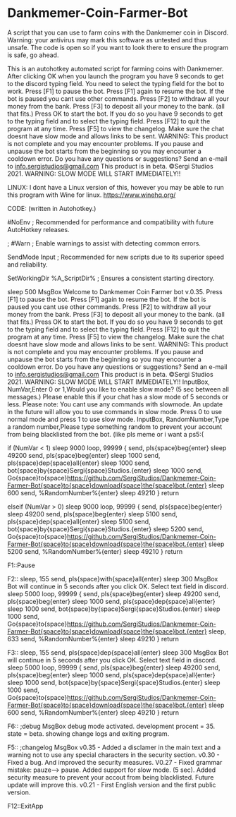 # Dankmemer-Coin-Farmer-Bot
A script that you can use to farm coins with the Dankmemer coin in Discord.
Warning: your antivirus may mark this software as untested and thus unsafe. The code is open so if you want to look there to ensure the program is safe, go ahead.

This is an autohotkey automated script for farming coins with Dankmemer.  After clicking OK when you launch the program you have 9 seconds to get to the discord typing field. You need to select the typing field for the bot to work.
Press [F1] to pause the bot. Press [F1] again to resume the bot. If the bot is paused you cant use other commands. Press [F2] to withdraw all your money from the bank. Press [F3] to deposit all your money to the bank. (all that fits.) Press OK to start the bot. If you do so you have 9 seconds to get to the typing field and to select the typing field. Press [F12] to quit the program at any time. Press [F5] to view the changelog. Make sure the chat doesnt have slow mode and allows links to be sent. WARNING: This product is not complete and you may encounter problems. If you pause and unpause the bot starts from the beginning so you may encounter a cooldown error. Do you have any questions or suggestions? Send an e-mail to info.sergistudios@gmail.com  This product is in beta. ©Sergi Studios 2021. WARNING: SLOW MODE WILL START IMMEDIATELY!!

LINUX:
I dont have a Linux version of this, however you may be able to run this program with Wine for linux. https://www.winehq.org/

CODE: (written in Autohotkey.)

#NoEnv ; Recommended for performance and compatibility with future AutoHotkey releases.

; #Warn ; Enable warnings to assist with detecting common errors.

SendMode Input ; Recommended for new scripts due to its superior speed and reliability.

SetWorkingDir %A_ScriptDir% ; Ensures a consistent starting directory.

sleep 500
MsgBox Welcome to Dankmemer Coin Farmer bot v.0.35. Press [F1] to pause the bot. Press [F1] again to resume the bot. If the bot is paused you cant use other commands. Press [F2] to withdraw all your money from the bank. Press [F3] to deposit all your money to the bank. (all that fits.) Press OK to start the bot. If you do so you have 9 seconds to get to the typing field and to select the typing field. Press [F12] to quit the program at any time. Press [F5] to view the changelog. Make sure the chat doesnt have slow mode and allows links to be sent. WARNING: This product is not complete and you may encounter problems. If you pause and unpause the bot starts from the beginning so you may encounter a cooldown error. Do you have any questions or suggestions? Send an e-mail to info.sergistudios@gmail.com  This product is in beta. ©Sergi Studios 2021. WARNING: SLOW MODE WILL START IMMEDIATELY!!
InputBox, NumVar,Enter 0 or 1,Would you like to enable slow mode? (5 sec between all messages.) Please enable this if your chat has a slow mode of 5 seconds or less. Please note: You cant use any commands with slowmode. An update in the future will allow you to use commands in slow mode. Press 0 to use normal mode and press 1 to use slow mode.
InputBox, RandomNumber,Type a random number,Please type something random to prevent your account from being blacklisted from the bot. (like pls meme or i want a ps5:(

if (NumVar < 1)
sleep 9000
loop, 99999
{
send, pls{space}beg{enter}
sleep 49200
send, pls{space}beg{enter}
sleep 1000
send, pls{space}dep{space}all{enter}
sleep 1000
send, bot{space}by{space}Sergi{space}Studios.{enter}
sleep 1000
send, Go{space}to{space}https://github.com/SergiStudios/Dankmemer-Coin-Farmer-Bot{space}to{space}download{space}the{space}bot.{enter}
sleep 600
send, %RandomNumber%{enter}
sleep 49210
}
return

elseif (NumVar > 0)
sleep 9000
loop, 99999
{
send, pls{space}beg{enter}
sleep 49200
send, pls{space}beg{enter}
sleep 5100
send, pls{space}dep{space}all{enter}
sleep 5100
send, bot{space}by{space}Sergi{space}Studios.{enter}
sleep 5200
send, Go{space}to{space}https://github.com/SergiStudios/Dankmemer-Coin-Farmer-Bot{space}to{space}download{space}the{space}bot.{enter}
sleep 5200
send, %RandomNumber%{enter}
sleep 49210
}
return

F1::Pause

F2::
sleep, 155
send, pls{space}with{space}all{enter}
sleep 300
MsgBox Bot will continue in 5 seconds after you click OK. Select text field in discord.
sleep 5000
loop, 99999
{
send, pls{space}beg{enter}
sleep 49200
send, pls{space}beg{enter}
sleep 1000
send, pls{space}dep{space}all{enter}
sleep 1000
send, bot{space}by{space}Sergi{space}Studios.{enter}
sleep 1000
send, Go{space}to{space}https://github.com/SergiStudios/Dankmemer-Coin-Farmer-Bot{space}to{space}download{space}the{space}bot.{enter}
sleep, 633
send, %RandomNumber%{enter}
sleep 49210
}
return


F3::
sleep, 155
send, pls{space}dep{space}all{enter}
sleep 300
MsgBox Bot will continue in 5 seconds after you click OK. Select text field in discord.
sleep 5000
loop, 99999
{
send, pls{space}beg{enter}
sleep 49200
send, pls{space}beg{enter}
sleep 1000
send, pls{space}dep{space}all{enter}
sleep 1000
send, bot{space}by{space}Sergi{space}Studios.{enter}
sleep 1000
send, Go{space}to{space}https://github.com/SergiStudios/Dankmemer-Coin-Farmer-Bot{space}to{space}download{space}the{space}bot.{enter}
sleep 600
send, %RandomNumber%{enter}
sleep 49210
}
return



F6:: ;debug
MsgBox debug mode activated. development procent = 35. state = beta. showing change logs and exiting program.

F5:: ;changelog
MsgBox v0.35 - Added a disclamer in the main text and a warning not to use any special characters in the security section.                                                  v0.30 - Fixed a bug. And improved the security measures.                               V0.27 - Fixed grammar mistake: pauze--> pause. Added support for slow mode. (5 sec). Added security measure to prevent your accout from being blacklisted. Future update will improve this.                                      v0.21 - First English version and the first public version.

F12::ExitApp

